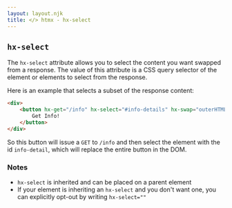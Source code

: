 ```yaml
---
layout: layout.njk
title: </> htmx - hx-select
---
```


## `hx-select`

The `hx-select` attribute allows you to select the content you want swapped from a response.  The value of
 this attribute is a CSS query selector of the element or elements to select from the response.

Here is an example that selects a subset of the response content:

```html
<div>
    <button hx-get="/info" hx-select="#info-details" hx-swap="outerHTML">
        Get Info!
    </button>
</div>
```

So this button will issue a `GET` to `/info` and then select the element with the id `info-detail`,
which will replace the entire button in the DOM.

### Notes

* `hx-select` is inherited and can be placed on a parent element
* If your element is inheriting an `hx-select` and you don't want one, you can explicitly opt-out by writing `hx-select=""`
